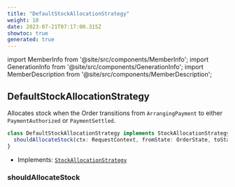 ```yaml
---
title: "DefaultStockAllocationStrategy"
weight: 10
date: 2023-07-21T07:17:00.315Z
showtoc: true
generated: true
---
```

<!-- This file was generated from the Vendure source. Do not modify. Instead, re-run the "docs:build" script -->
import MemberInfo from '@site/src/components/MemberInfo';
import GenerationInfo from '@site/src/components/GenerationInfo';
import MemberDescription from '@site/src/components/MemberDescription';


## DefaultStockAllocationStrategy

<GenerationInfo sourceFile="packages/core/src/config/order/default-stock-allocation-strategy.ts" sourceLine="14" packageName="@vendure/core" />

Allocates stock when the Order transitions from `ArrangingPayment` to either
`PaymentAuthorized` or `PaymentSettled`.

```ts title="Signature"
class DefaultStockAllocationStrategy implements StockAllocationStrategy {
  shouldAllocateStock(ctx: RequestContext, fromState: OrderState, toState: OrderState, order: Order) => boolean | Promise<boolean>;
}
```
* Implements: <code><a href='/docs/reference/typescript-api/orders/stock-allocation-strategy#stockallocationstrategy'>StockAllocationStrategy</a></code>



<div className="members-wrapper">

### shouldAllocateStock

<MemberInfo kind="method" type="(ctx: <a href='/docs/reference/typescript-api/request/request-context#requestcontext'>RequestContext</a>, fromState: <a href='/docs/reference/typescript-api/orders/order-process#orderstate'>OrderState</a>, toState: <a href='/docs/reference/typescript-api/orders/order-process#orderstate'>OrderState</a>, order: <a href='/docs/reference/typescript-api/entities/order#order'>Order</a>) => boolean | Promise&#60;boolean&#62;"   />




</div>
